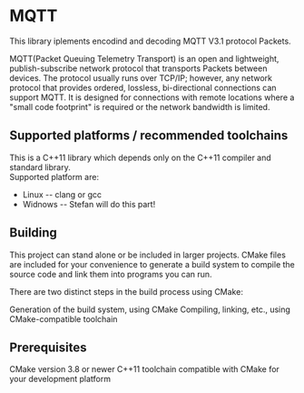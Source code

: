 # MQTT

This library iplements encodind and decoding MQTT V3.1 protocol Packets.


MQTT(Packet Queuing Telemetry Transport) is an open and lightweight, publish-subscribe network protocol that transports Packets between devices. The protocol usually runs over TCP/IP; however, any network protocol that provides ordered, lossless, bi-directional connections can support MQTT. It is designed for connections with remote locations where a "small code footprint" is required or the network bandwidth is limited.

## Supported platforms / recommended toolchains

This is a C++11 library which depends only on the C++11 compiler and standard library.  
Supported platform are:

- Linux -- clang or gcc
- Widnows  -- Stefan will do this part!

## Building

This project can stand alone or be included in larger projects. CMake files are included for your convenience to generate a build system to compile the source code and link them into programs you can run.

There are two distinct steps in the build process using CMake:

Generation of the build system, using CMake
Compiling, linking, etc., using CMake-compatible toolchain

## Prerequisites

CMake version 3.8 or newer
C++11 toolchain compatible with CMake for your development platform
